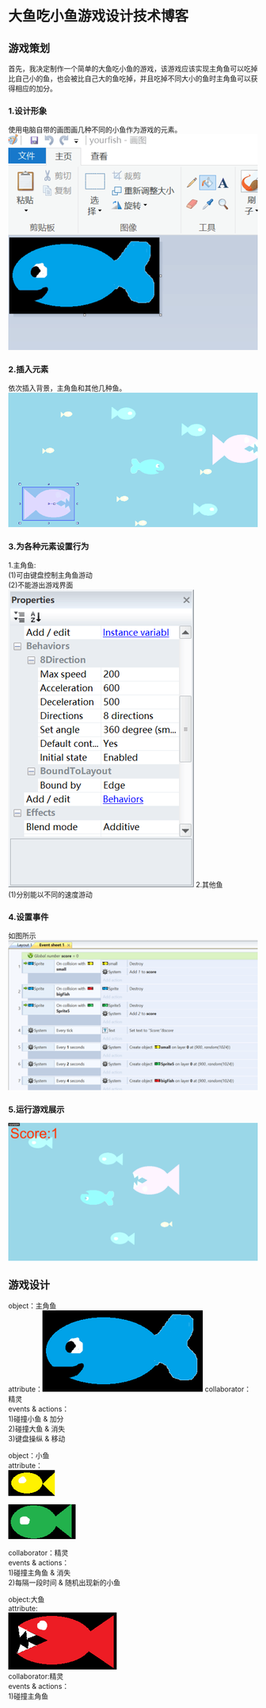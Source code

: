 # 大鱼吃小鱼游戏设计技术博客

## 游戏策划
首先，我决定制作一个简单的大鱼吃小鱼的游戏，该游戏应该实现主角鱼可以吃掉比自己小的鱼，也会被比自己大的鱼吃掉，并且吃掉不同大小的鱼时主角鱼可以获得相应的加分。

### 1.设计形象
使用电脑自带的画图画几种不同的小鱼作为游戏的元素。
![](https://github.com/Tiantian0616/swi-homework/raw/gh-pages/images/画鱼.png)
### 2.插入元素
依次插入背景，主角鱼和其他几种鱼。
![](https://github.com/Tiantian0616/swi-homework/raw/gh-pages/images/放置元素.png)
### 3.为各种元素设置行为
1.主角鱼:   
(1)可由键盘控制主角鱼游动   
(2)不能游出游戏界面
![](https://github.com/Tiantian0616/swi-homework/raw/gh-pages/images/元素行为.png
)
2.其他鱼   
(1)分别能以不同的速度游动

### 4.设置事件
如图所示
![](https://github.com/Tiantian0616/swi-homework/raw/gh-pages/images/events.png
)
### 5.运行游戏展示   
![](https://github.com/Tiantian0616/swi-homework/raw/gh-pages/images/游戏展示.gif
)

## 游戏设计

object：主角鱼   
attribute：![](https://github.com/Tiantian0616/swi-homework/raw/master/images/yourfish.png)
collaborator：精灵   
events & actions：    
1)碰撞小鱼 & 加分      
2)碰撞大鱼 & 消失   
3)键盘操纵 & 移动        

object：小鱼   
attribute：   
![](https://github.com/Tiantian0616/swi-homework/raw/gh-pages/images/yellow%20fish.png)   

![](https://github.com/Tiantian0616/swi-homework/raw/gh-pages/images/green%20fish.png)   

collaborator：精灵   
events & actions：    
1)碰撞主角鱼 & 消失      
2)每隔一段时间 & 随机出现新的小鱼   
                    


object:大鱼   
attribute:   
![](https://github.com/Tiantian0616/swi-homework/raw/gh-pages/images/big%20fish.png)   
collaborator:精灵   
events & actions：   
1)碰撞主角鱼 

